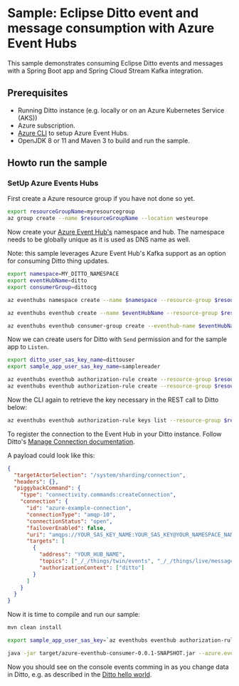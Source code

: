 # Sample: Eclipse Ditto event and message consumption with Azure Event Hubs

This sample demonstrates consuming Eclipse Ditto events and messages with a Spring Boot app and Spring Cloud Stream Kafka integration.

## Prerequisites

- Running Ditto instance (e.g. locally or on an Azure Kubernetes Service (AKS))
- Azure subscription.
- [Azure CLI](https://docs.microsoft.com/en-us/cli/azure/install-azure-cli) to setup Azure Event Hubs.
- OpenJDK 8 or 11 and Maven 3 to build and run the sample.

## Howto run the sample

### SetUp Azure Events Hubs

First create a Azure resource group if you have not done so yet.

```bash
export resourceGroupName=myresourcegroup
az group create --name $resourceGroupName --location westeurope
```

Now create your [Azure Event Hub's](https://docs.microsoft.com/en-us/azure/event-hubs/event-hubs-about) namespace and hub. The namespace needs to be globally unique as it is used as DNS name as well.

Note: this sample leverages Azure Event Hub's Kafka support as an option for consuming Ditto thing updates.

```bash
export namespace=MY_DITTO_NAMESPACE
export eventHubName=ditto
export consumerGroup=dittocg

az eventhubs namespace create --name $namespace --resource-group $resourceGroupName --enable-kafka

az eventhubs eventhub create --name $eventHubName --resource-group $resourceGroupName --namespace-name $namespace --message-retention 1 --partition-count 2

az eventhubs eventhub consumer-group create --eventhub-name $eventHubName --resource-group $resourceGroupName --namespace-name $namespace --name $consumerGroup
```

Now we can create users for Ditto with `Send` permission and for the sample app to `Listen`.

```bash
export ditto_user_sas_key_name=dittouser
export sample_app_user_sas_key_name=samplereader

az eventhubs eventhub authorization-rule create --resource-group $resourceGroupName --namespace-name $namespace --eventhub-name $eventHubName  --name $ditto_user_sas_key_name --rights Send
az eventhubs eventhub authorization-rule create --resource-group $resourceGroupName --namespace-name $namespace --eventhub-name $eventHubName  --name $sample_app_user_sas_key_name --rights Listen
```

Now the CLI again to retrieve the key necessary in the REST call to Ditto below:

```bash
az eventhubs eventhub authorization-rule keys list --resource-group $resourceGroupName --namespace-name $namespace --eventhub-name $eventHubName --name $ditto_user_sas_key_name --query primaryKey
```

To register the connection to the Event Hub in your Ditto instance. Follow Ditto's [Manage Connection documentation](https://www.eclipse.org/ditto/connectivity-manage-connections.html).

A payload could look like this:

```json
{
  "targetActorSelection": "/system/sharding/connection",
  "headers": {},
  "piggybackCommand": {
    "type": "connectivity.commands:createConnection",
    "connection": {
      "id": "azure-example-connection",
      "connectionType": "amqp-10",
      "connectionStatus": "open",
      "failoverEnabled": false,
      "uri": "amqps://YOUR_SAS_KEY_NAME:YOUR_SAS_KEY@YOUR_NAMESPACE_NAME.servicebus.windows.net:5671",
      "targets": [
        {
          "address": "YOUR_HUB_NAME",
          "topics": ["_/_/things/twin/events", "_/_/things/live/messages"],
          "authorizationContext": ["ditto"]
        }
      ]
    }
  }
}
```

Now it is time to compile and run our sample:

```bash
mvn clean install

export sample_app_user_sas_key=`az eventhubs eventhub authorization-rule keys list --resource-group $resourceGroupName --namespace-name $namespace --eventhub-name $eventHubName --name $sample_app_user_sas_key_name --query primaryConnectionString --output tsv`

java -jar target/azure-eventhub-consumer-0.0.1-SNAPSHOT.jar --azure.event-hubs.namespace=$namespace --azure.event-hubs.connection-string=$sample_app_user_sas_key --azure.event-hubs.hubname=$eventHubName --azure.event-hubs.consumer-group=$consumerGroup
```

Now you should see on the console events comming in as you change data in Ditto, e.g. as described in the [Ditto hello world](https://www.eclipse.org/ditto/intro-hello-world.html).
